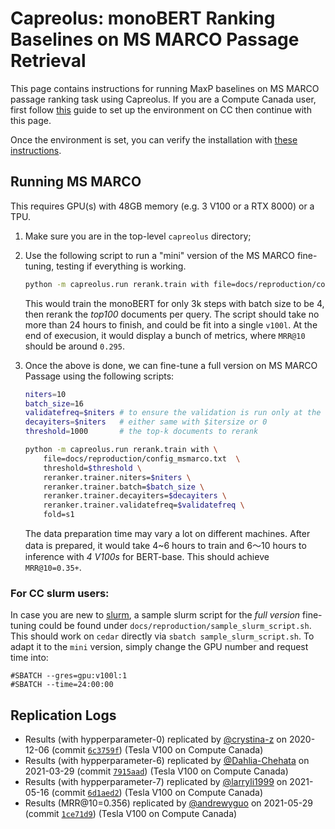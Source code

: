 # Capreolus: monoBERT Ranking Baselines on MS MARCO Passage Retrieval 

This page contains instructions for running MaxP baselines on MS MARCO passage ranking task using Capreolus.
If you are a Compute Canada user, 
first follow [this](../setup/setup-cc.md) guide to set up the environment on CC then continue with this page.

Once the environment is set, you can verify the installation with [these instructions](./PARADE.md#testing-installation).

## Running MS MARCO 
This requires GPU(s) with 48GB memory (e.g. 3 V100 or a RTX 8000) or a TPU. 
1. Make sure you are in the top-level `capreolus` directory;
2. Use the following script to run a "mini" version of the MS MARCO fine-tuning, testing if everything is working. 
    ```bash
    python -m capreolus.run rerank.train with file=docs/reproduction/config_msmarco.txt
    ``` 
    This would train the monoBERT for only 3k steps with batch size to be 4, then rerank the *top100* documents per query. 
    The script should take no more than 24 hours to finish, and could be fit into a single `v100l`.
    At the end of execusion, it would display a bunch of metrics, where `MRR@10` should be around `0.295`.

3. Once the above is done, we can fine-tune a full version on MS MARCO Passage using the following scripts: 
    ```bash
    niters=10
    batch_size=16
    validatefreq=$niters # to ensure the validation is run only at the end of training
    decayiters=$niters   # either same with $itersize or 0
    threshold=1000       # the top-k documents to rerank

    python -m capreolus.run rerank.train with \
        file=docs/reproduction/config_msmarco.txt  \
        threshold=$threshold \
        reranker.trainer.niters=$niters \
        reranker.trainer.batch=$batch_size \
        reranker.trainer.decayiters=$decayiters \
        reranker.trainer.validatefreq=$validatefreq \
        fold=s1
    ```
    The data preparation time may vary a lot on different machines.
    After data is prepared, it would take 4~6 hours to train and 6～10 hours to inference with *4 V100s* for BERT-base. 
    This should achieve `MRR@10=0.35+`.

### For CC slurm users:
In case you are new to [slurm](https://slurm.schedmd.com/documentation.html), a sample slurm script for the *full version* fine-tuning could be found under `docs/reproduction/sample_slurm_script.sh`.
This should work on `cedar` directly via `sbatch sample_slurm_script.sh`.
To adapt it to the `mini` version, simply change the GPU number and request time into:
```
#SBATCH --gres=gpu:v100l:1
#SBATCH --time=24:00:00
``` 

## Replication Logs
+ Results (with hypperparameter-0) replicated by [@crystina-z](https://github.com/crystina-z) on 2020-12-06 (commit [`6c3759f`](https://github.com/crystina-z/capreolus-1/commit/6c3759fe620f18f8939670176a18c744752bc9240)) (Tesla V100 on Compute Canada)
+ Results (with hypperparameter-6) replicated by [@Dahlia-Chehata](https://github.com/Dahlia-Chehata) on 2021-03-29 (commit [`7915aad`](https://github.com/capreolus-ir/capreolus/commit/7915aad75406527a3b88498926cff85259808696)) (Tesla V100 on Compute Canada)
+ Results (with hypperparameter-7) replicated by [@larryli1999](https://github.com/larryli1999) on 2021-05-16 (commit [`6d1aed2`](https://github.com/capreolus-ir/capreolus/commit/6d1aed29de7828ceb94560a8bf7c87f1af5458b5)) (Tesla V100 on Compute Canada)
+ Results (MRR@10=0.356) replicated by [@andrewyguo](https://github.com/andrewyguo) on 2021-05-29 (commit [`1ce71d9`](https://github.com/capreolus-ir/capreolus/commit/1ce71d93ab5473b40d4ae02768fd053261b27320)) (Tesla V100 on Compute Canada)
